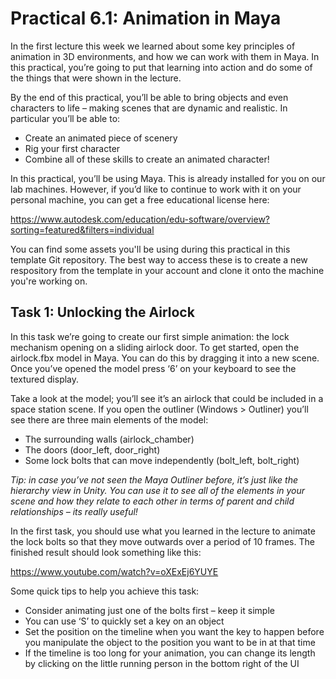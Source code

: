 # Practical 6.1: Animation in Maya

In the first lecture this week we learned about some key principles of animation in 3D environments, and how we can work with them in Maya. In this practical, you’re going to put that learning into action and do some of the things that were shown in the lecture. 

By the end of this practical, you’ll be able to bring objects and even characters to life – making scenes that are dynamic and realistic. In particular you’ll be able to:

- Create an animated piece of scenery
- Rig your first character
- Combine all of these skills to create an animated character!

In this practical, you’ll be using Maya. This is already installed for you on our lab machines. However, if you’d like to continue to work with it on your personal machine, you can get a free educational license here:

https://www.autodesk.com/education/edu-software/overview?sorting=featured&filters=individual

You can find some assets you'll be using during this practical in this template Git repository. The best way to access these is to create a new respository from the template in your account and clone it onto the machine you're working on.

## Task 1: Unlocking the Airlock

In this task we’re going to create our first simple animation: the lock mechanism opening on a sliding airlock door. To get started, open the airlock.fbx model in Maya. You can do this by dragging it into a new scene. Once you’ve opened the model press ‘6’ on your keyboard to see the textured display.

Take a look at the model; you’ll see it’s an airlock that could be included in a space station scene. If you open the outliner (Windows > Outliner) you’ll see there are three main elements of the model:

-	The surrounding walls (airlock_chamber)
-	The doors (door_left, door_right)
-	Some lock bolts that can move independently (bolt_left, bolt_right)

*Tip: in case you’ve not seen the Maya Outliner before, it’s just like the hierarchy view in Unity. You can use it to see all of the elements in your scene and how they relate to each other in terms of parent and child relationships – its really useful!*

In the first task, you should use what you learned in the lecture to animate the lock bolts so that they move outwards over a period of 10 frames. The finished result should look something like this:

https://www.youtube.com/watch?v=oXExEj6YUYE

Some quick tips to help you achieve this task:

-	Consider animating just one of the bolts first – keep it simple
-	You can use ‘S’ to quickly set a key on an object
-	Set the position on the timeline when you want the key to happen before you manipulate the object to the position you want to be in at that time
-	If the timeline is too long for your animation, you can change its length by clicking on the little running person in the bottom right of the UI
